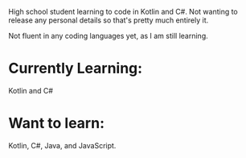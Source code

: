 High school student learning to code in Kotlin and C#. Not wanting to release any personal details so that's pretty much entirely it.

Not fluent in any coding languages yet, as I am still learning.

# Currently Learning: #
Kotlin and C#

# Want to learn: #
Kotlin, C#, Java, and JavaScript.
